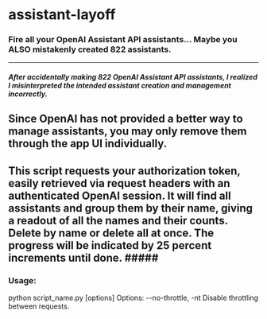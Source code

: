 # assistant-layoff #
### Fire all your OpenAI Assistant API assistants... Maybe you ALSO mistakenly created 822 assistants. ###
---
##### After accidentally making 822 OpenAI Assistant API assistants, I realized I misinterpreted the intended assistant creation and management incorrectly.
Since OpenAI has not provided a better way to manage assistants, you may only remove them through the app UI individually.
---
This script requests your authorization token, easily retrieved via request headers with an authenticated OpenAI session.
It will find all assistants and group them by their name, giving a readout of all the names and their counts.
Delete by name or delete all at once. The progress will be indicated by 25 percent increments until done. #####
---
### Usage: ###
python script_name.py [options]
Options:
    --no-throttle, -nt    Disable throttling between requests.
